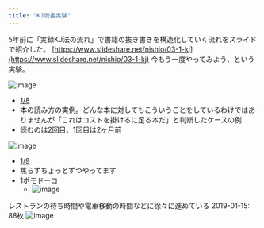 ```yaml
---
title: "KJ読書実験"
---
```


5年前に「実録KJ法の流れ」で書籍の抜き書きを構造化していく流れをスライドで紹介した。
[https://www.slideshare.net/nishio/03-1-kj](https://www.slideshare.net/nishio/03-1-kj)
今もう一度やってみよう、という実験。

![image](https://gyazo.com/2b334907f74ed2d45707f7cf1d0626ad/thumb/1000)
- [1/8](https://www.facebook.com/photo.php?fbid=10217248252974909&set=a.1175498944176&type=3)
- 本の読み方の実例。どんな本に対してもこういうことをしているわけではありませんが「これはコストを掛けるに足る本だ」と判断したケースの例
- 読むのは2回目、1回目は[2ヶ月前](https://www.facebook.com/nishiohirokazu/posts/10216799685320998?hc_location=ufi)

![image](https://gyazo.com/f5d6b29d52f9bfd28bd44c8d902ebc36/thumb/1000)
- [1/9](https://www.facebook.com/photo.php?fbid=10217257386963253&set=a.1175498944176&type=3)
- 焦らずちょっとずつやってます
- 1ポモドーロ
    - ![image](https://gyazo.com/4e21b8e6947c8c4c01a70b02adeca219/thumb/1000)

レストランの待ち時間や電車移動の時間などに徐々に進めている
2019-01-15: 88枚
![image](https://gyazo.com/5ffcfac4ac87e2f8e16543e1344df380/thumb/1000)

